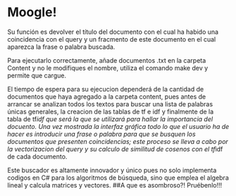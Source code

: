 # Moogle!
Su función es devolver el título del documento con el cual ha habido una coincidencia con el query y un fracmento de este documento en el cual aparezca la frase o palabra buscada. 

Para ejecutarlo correctamente, añade documentos .txt en la carpeta Content y no le modifiques el nombre, utiliza el comando make dev y permite que cargue.

El tiempo de espera para su ejecucion dependerá de la cantidad de documentos que haya agregado a la carpeta content, pues antes de arrancar se analizan todos los textos para buscar una lista de palabras únicas generales, la creacion de las tablas de tf e idf y finalmente de la tabla de tf*idf que será la que se utilizará para hallar la importancia del docuento. Una vez mostrada la interfaz gráfica todo lo que el usuario ha de hacer es introducir una frase o palabra para que se busquen los documentos que presenten coincidencias; este proceso se lleva a cabo por la vectorizacion del query y su calculo de similitud de cosenos con el tf*idf de cada documento.

Este buscador es altamente innovador y único pues no solo implementa codigos en C# para los algoritmos de búsqueda, sino que emplea el algebra lineal y calcula matrices y vectores. 
##A que es asombroso?! Pruébenlo!!!

